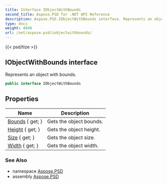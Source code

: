 ```yaml
---
title: Interface IObjectWithBounds
second_title: Aspose.PSD for .NET API Reference
description: Aspose.PSD.IObjectWithBounds interface. Represents an object with bounds
type: docs
weight: 4840
url: /net/aspose.psd/iobjectwithbounds/
---
```

{{< psd/tize >}}
## IObjectWithBounds interface

Represents an object with bounds.

```csharp
public interface IObjectWithBounds
```

## Properties

| Name | Description |
| --- | --- |
| [Bounds](../../aspose.psd/iobjectwithbounds/bounds/) { get; } | Gets the object bounds. |
| [Height](../../aspose.psd/iobjectwithbounds/height/) { get; } | Gets the object height. |
| [Size](../../aspose.psd/iobjectwithbounds/size/) { get; } | Gets the object size. |
| [Width](../../aspose.psd/iobjectwithbounds/width/) { get; } | Gets the object width. |

### See Also

* namespace [Aspose.PSD](../../aspose.psd/)
* assembly [Aspose.PSD](../../)


